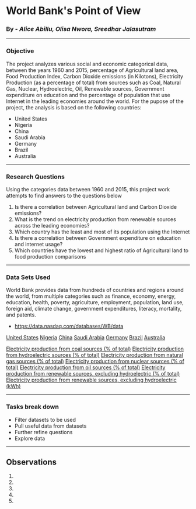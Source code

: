 # World Bank's Point of View
### By - _Alice Abillu, Olisa Nwora, Sreedhar Jalasutram_
---

### Objective
The project analyzes various social and economic categorical data, between the years 1960 and 2015, percentage of Agricultural land area, Food Production Index, Carbon Dioxide emissions (in Kilotons), Electricity Production (as a percentage of total) from sources such as Coal, Natural Gas, Nuclear, Hydroelectric, Oil, Renewable sources, Government expenditure on education and the percentage of population that use Internet in the leading economies around the world. For the pupose of the project, the analysis is based on the following countries:
- United States
- Nigeria
- China
- Saudi Arabia
- Germany
- Brazil
- Australia
---

### Research Questions
Using the categories data between 1960 and 2015, this project work attempts to find answers to the questions below

1. Is there a correlation between Agricultural land and Carbon Dioxide emissions?
2. What is the trend on electricity production from renewable sources across the leading economies?
3. Which country has the least and most of its population using the Internet
4. Is there a correlation between Government expenditure on education and internet usage?
5. Which countries have the lowest and highest ratio of Agricultural land to food production comparisons
---

### Data Sets Used
World Bank provides data from hundreds of countries and regions around the world, from multiple categories such as finance, economy, energy, education, health, poverty, agriculture, employment, population, land use, foreign aid, climate change, government expenditures, literacy, mortality, and patents.

- https://data.nasdaq.com/databases/WB/data

[United States](data/WB_DATA_USA.csv)
[Nigeria](data/WB_DATA_NGA.csv)
[China](data/WB_DATA_CHN.csv)
[Saudi Arabia](data/WB_DATA_SAU.csv)
[Germany](data/WB_DATA_DEU.csv)
[Brazil](data/WB_DATA_BRA.csv)
[Australia](data/WB_DATA_AUS.csv)

[Electricity production from coal sources (% of total)](data/data_EG_ELC_COAL_ZS.csv)
[Electricity production from hydroelectric sources (% of total)](data/data_EG_ELC_HYRO_ZS.csv)
[Electricity production from natural gas sources (% of total)](data/data_EG_ELC_NGAS_ZS.csv)
[Electricity production from nuclear sources (% of total)](data/data_EG_ELC_NUCL_ZS.csv)
[Electricity production from oil sources (% of total)](data/data_EG_ELC_PETR_ZS.csv)
[Electricity production from renewable sources, excluding hydroelectric (% of total)](data/data_EG_ELC_RNWX_ZS.csv)
[Electricity production from renewable sources, excluding hydroelectric (kWh)](data/data_EG_ELC_RNWX_KH.csv)

---

### Tasks break down
* Filter datasets to be used
* Pull useful data from datasets
* Further refine questions
* Explore data
---

## Observations
1.
2.
3.
4.
5.

